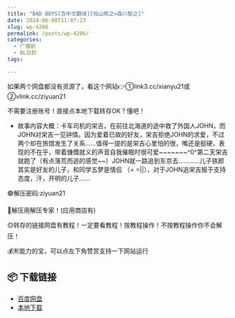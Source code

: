 ```yaml
---
title: "BAD BOYS[含中文翻译][桧山修之×森川智之]"
date: 2024-06-08T11:07:23
slug: wp-4206
permalink: /posts/wp-4206/
categories:
  - 广播剧
  - BL日抓
tags:

---
```


如果两个网盘都没有资源了，看这个网站👉①link3.cc/xianyu21或②vlink.cc/ziyuan21

不需要注册账号！直接点本地下载转存OK？懂吧！

*   故事内容大概：卡车司机的栄吉，在前往北海道的途中救了外国人JOHN，而JOHN对栄吉一见钟情。因为爱着已故的好友，栄吉拒绝JOHN的求爱，不过两个却在旅馆发生了关系……值得一提的是栄吉心里怕的很，嘴还是挺硬，表现的不在乎，带着慷慨就义的声音自我催眠时很可爱~~~~~~~^0^第二天栄吉就跑了（有点落荒而逃的感觉~~）JOHN就一路追到东京去…………儿子铁郎其实是好友的儿子，和同学五梦是情侣 （= =||），对于JOHN追栄吉报于支持态度，汗，开明的儿子……

🟢解压密码:ziyuan21

🔵解压用解压专家！(应用商店有)

🟡转存的链接网盘有教程！一定要看教程！按教程操作！不按教程操作你不会解压！

💰🈶能力的宝，可以点左下角赞赏支持一下网站运行

## 📦 下载链接
- [百度网盘](https://blziyuan21.com/pay-download/4206?key=9ad4e2c41c&down_id=0)
- [本地下载](https://blziyuan21.com/pay-download/4206?key=9ad4e2c41c&down_id=1)


